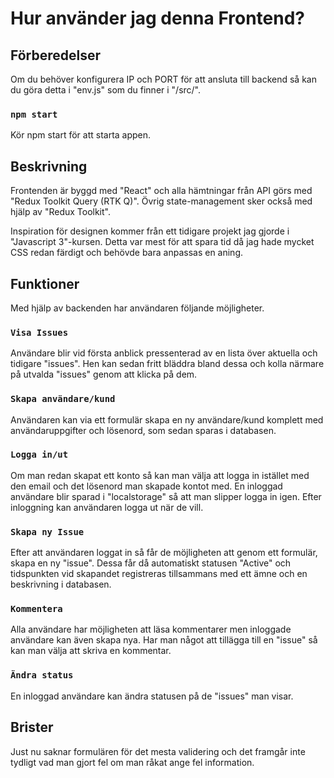# Hur använder jag denna Frontend?

## Förberedelser

Om du behöver konfigurera IP och PORT för att ansluta till backend
så kan du göra detta i "env.js" som du finner i "/src/".

### `npm start`

Kör npm start för att starta appen.

## Beskrivning

Frontenden är byggd med "React" och alla hämtningar från API görs med "Redux Toolkit Query (RTK Q)".
Övrig state-management sker också med hjälp av "Redux Toolkit".

Inspiration för designen kommer från ett tidigare projekt jag gjorde i "Javascript 3"-kursen.
Detta var mest för att spara tid då jag hade mycket CSS redan färdigt och behövde bara anpassas en aning.

## Funktioner

Med hjälp av backenden har användaren följande möjligheter.

### `Visa Issues`

Användare blir vid första anblick pressenterad av en lista över aktuella och tidigare "issues".
Hen kan sedan fritt bläddra bland dessa och kolla närmare på utvalda "issues" genom att klicka på dem.

### `Skapa användare/kund`

Användaren kan via ett formulär skapa en ny användare/kund komplett med användaruppgifter
och lösenord, som sedan sparas i databasen.

### `Logga in/ut`

Om man redan skapat ett konto så kan man välja att logga in istället med den email och det
lösenord man skapade kontot med. En inloggad användare blir sparad i "localstorage" så att man
slipper logga in igen. Efter inloggning kan användaren logga ut när de vill.

### `Skapa ny Issue`

Efter att användaren loggat in så får de möjligheten att genom ett formulär, skapa en ny "issue".
Dessa får då automatiskt statusen "Active" och tidspunkten vid skapandet registreras tillsammans med
ett ämne och en beskrivning i databasen.

### `Kommentera`

Alla användare har möjligheten att läsa kommentarer men inloggade användare kan även skapa nya.
Har man något att tillägga till en "issue" så kan man välja att skriva en kommentar.

### `Ändra status`

En inloggad användare kan ändra statusen på de "issues" man visar.

## Brister

Just nu saknar formulären för det mesta validering och det framgår inte tydligt vad man gjort fel
om man råkat ange fel information.
